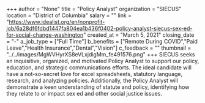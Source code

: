 +++
author = "None"
title = "Policy Analyst"
organization = "SIECUS"
location = "District of Columbia"
salary = ""
link = "https://www.idealist.org/en/nonprofit-job/6a28df6fdbd1447fa804ea1b436f0402-policy-analyst-siecus-sex-ed-for-social-change-washington"
created_at = "March 5, 2021"
closing_date = "-"
a_job_type = ["Full Time"]
b_benefits = ["Remote During COVID","Paid Leave","Health Insurance","Dental","Vision"]
c_feedback = ""
thumbnail = "../../images/MgWVHyrXS8eVLxjdigMm_fe491576.png"
+++
SIECUS seeks an inquisitive, organized, and motivated Policy Analyst to support our policy, education, and strategic communications efforts. The ideal candidate will have a not-so-secret love for excel spreadsheets, statutory language, research, and analyzing policies. Additionally, the Policy Analyst will demonstrate a keen understanding of statute and policy, identifying how they relate to or impact sex ed and other social justice issues. 